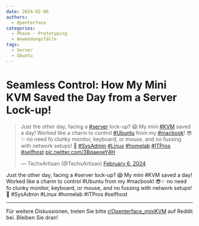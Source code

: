 ```yaml
---
date: 2024-02-06
authors:
  - Openterface
categories:
  - Phase - Prototyping
  - Anwendungsfälle
tags:
  - Server
  - Ubuntu
---
```


# Seamless Control: How My Mini KVM Saved the Day from a Server Lock-up!

<blockquote class="twitter-tweet" data-media-max-width="560"><p lang="en" dir="ltr">Just the other day, facing a <a href="https://twitter.com/hashtag/server?src=hash&amp;ref_src=twsrc%5Etfw">#server</a> lock-up? 😱 My mini <a href="https://twitter.com/hashtag/KVM?src=hash&amp;ref_src=twsrc%5Etfw">#KVM</a> saved a day! Worked like a charm to control <a href="https://twitter.com/hashtag/Ubuntu?src=hash&amp;ref_src=twsrc%5Etfw">#Ubuntu</a> from my <a href="https://twitter.com/hashtag/macbook?src=hash&amp;ref_src=twsrc%5Etfw">#macbook</a>! 😎✨ no need fo clunky monitor, keyboard, or mouse, and no fussing with network setups! 🙌 <a href="https://twitter.com/hashtag/SysAdmin?src=hash&amp;ref_src=twsrc%5Etfw">#SysAdmin</a> <a href="https://twitter.com/hashtag/Linux?src=hash&amp;ref_src=twsrc%5Etfw">#Linux</a> <a href="https://twitter.com/hashtag/homelab?src=hash&amp;ref_src=twsrc%5Etfw">#homelab</a> <a href="https://twitter.com/hashtag/ITPros?src=hash&amp;ref_src=twsrc%5Etfw">#ITPros</a> <a href="https://twitter.com/hashtag/selfhost?src=hash&amp;ref_src=twsrc%5Etfw">#selfhost</a> <a href="https://t.co/3BqaeoeY4H">pic.twitter.com/3BqaeoeY4H</a></p>&mdash; TechxArtisan (@TechxArtisan) <a href="https://twitter.com/TechxArtisan/status/1754754378395996445?ref_src=twsrc%5Etfw">February 6, 2024</a></blockquote> <script async src="https://platform.twitter.com/widgets.js" charset="utf-8"></script>

<!-- more -->

Just the other day, facing a #server lock-up? 😱 My mini #KVM saved a day! Worked like a charm to control #Ubuntu from my #macbook! 😎✨ no need fo clunky monitor, keyboard, or mouse, and no fussing with network setups! 🙌 #SysAdmin #Linux #homelab #ITPros #selfhost

--------

Für weitere Diskussionen, treten Sie bitte [r/Openterface_miniKVM](https://www.reddit.com/r/Openterface_miniKVM/) auf Reddit bei. Bleiben Sie dran!
